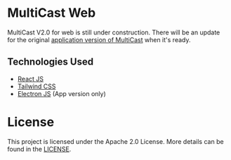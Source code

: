# MultiCast Web

MultiCast V2.0 for web is still under construction.
There will be an update for the original [application version of MultiCast](https://github.com/RageBoy152/multicast) when it's ready.

## Technologies Used
- [React JS](https://react.dev)
- [Tailwind CSS](https://tailwindcss.com)
- [Electron JS](https://www.electronjs.org) (App version only)


# License

This project is licensed under the Apache 2.0 License. More details can be found in the [LICENSE](https://github.com/RageBoy152/multicast-web/blob/main/LICENSE).